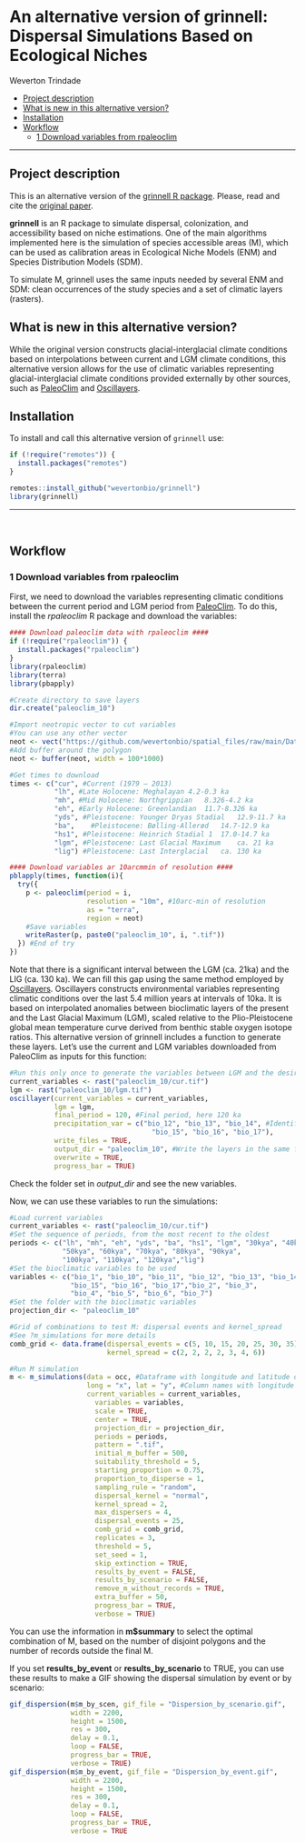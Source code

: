 An alternative version of grinnell: Dispersal Simulations Based on
Ecological Niches
================
Weverton Trindade

- [Project description](#project-description)
- [What is new in this alternative
  version?](#what-is-new-in-this-alternative-version)
- [Installation](#installation)
- [Workflow](#workflow)
  - [1 Download variables from
    rpaleoclim](#1-download-variables-from-rpaleoclim)

<hr>

## Project description

This is an alternative version of the [grinnell R
package](https://github.com/fmachados/grinnell). Please, read and cite
the [original
paper](https://escholarship.org/content/qt8hq04438/qt8hq04438.pdf).

**grinnell** is an R package to simulate dispersal, colonization, and
accessibility based on niche estimations. One of the main algorithms
implemented here is the simulation of species accessible areas (M),
which can be used as calibration areas in Ecological Niche Models (ENM)
and Species Distribution Models (SDM).

To simulate M, grinnell uses the same inputs needed by several ENM and
SDM: clean occurrences of the study species and a set of climatic layers
(rasters).

## What is new in this alternative version?

While the original version constructs glacial-interglacial climate
conditions based on interpolations between current and LGM climate
conditions, this alternative version allows for the use of climatic
variables representing glacial-interglacial climate conditions provided
externally by other sources, such as
[PaleoClim](https://cran.r-project.org/web/packages/rpaleoclim/vignettes/rpaleoclim.html)
and
[Oscillayers](https://onlinelibrary.wiley.com/doi/full/10.1111/geb.12979).

## Installation

To install and call this alternative version of `grinnell` use:

``` r
if (!require("remotes")) {
  install.packages("remotes")
}

remotes::install_github("wevertonbio/grinnell")
library(grinnell)
```

<hr>

<br>

## Workflow

### 1 Download variables from rpaleoclim

First, we need to download the variables representing climatic
conditions between the current period and LGM period from
[PaleoClim](https://cran.r-project.org/web/packages/rpaleoclim/vignettes/rpaleoclim.html).
To do this, install the *rpaleoclim* R package and download the
variables:

``` r
#### Download paleoclim data with rpaleoclim ####
if (!require("rpaleoclim")) {
  install.packages("rpaleoclim")
}
library(rpaleoclim)
library(terra)
library(pbapply)

#Create directory to save layers
dir.create("paleoclim_10")

#Import neotropic vector to cut variables
#You can use any other vector
neot <- vect("https://github.com/wevertonbio/spatial_files/raw/main/Data/Neotropic.gpkg")
#Add buffer around the polygon
neot <- buffer(neot, width = 100*1000)

#Get times to download
times <- c("cur", #Current (1979 – 2013)
           "lh", #Late Holocene: Meghalayan 4.2-0.3 ka
           "mh", #Mid Holocene: Northgrippian   8.326-4.2 ka
           "eh", #Early Holocene: Greenlandian  11.7-8.326 ka
           "yds", #Pleistocene: Younger Dryas Stadial   12.9-11.7 ka
           "ba",    #Pleistocene: Bølling-Allerød   14.7-12.9 ka
           "hs1", #Pleistocene: Heinrich Stadial 1  17.0-14.7 ka
           "lgm", #Pleistocene: Last Glacial Maximum    ca. 21 ka
           "lig") #Pleistocene: Last Interglacial   ca. 130 ka

#### Download variables ar 10arcmmin of resolution ####
pblapply(times, function(i){
  try({
    p <- paleoclim(period = i,
                   resolution = "10m", #10arc-min of resolution
                   as = "terra", 
                   region = neot)
    #Save variables
    writeRaster(p, paste0("paleoclim_10", i, ".tif"))
  }) #End of try
})
```

Note that there is a significant interval between the LGM (ca. 21ka) and
the LIG (ca. 130 ka). We can fill this gap using the same method
employed by
[Oscillayers](https://onlinelibrary.wiley.com/doi/full/10.1111/geb.12979).
Oscillayers constructs environmental variables representing climatic
conditions over the last 5.4 million years at intervals of 10ka. It is
based on interpolated anomalies between bioclimatic layers of the
present and the Last Glacial Maximum (LGM), scaled relative to the
Plio-Pleistocene global mean temperature curve derived from benthic
stable oxygen isotope ratios. This alternative version of grinnell
includes a function to generate these layers. Let’s use the current and
LGM variables downloaded from PaleoClim as inputs for this function:

``` r
#Run this only once to generate the variables between LGM and the desired time.
current_variables <- rast("paleoclim_10/cur.tif")
lgm <- rast("paleoclim_10/lgm.tif")
oscillayer(current_variables = current_variables,
           lgm = lgm,
           final_period = 120, #Final period, here 120 ka
           precipitation_var = c("bio_12", "bio_13", "bio_14", #Identify precipitation variables to make corrections
                                   "bio_15", "bio_16", "bio_17"),
           write_files = TRUE,
           output_dir = "paleoclim_10", #Write the layers in the same folder where we save rpaleoclim variables
           overwrite = TRUE,
           progress_bar = TRUE)
```

Check the folder set in *output_dir* and see the new variables.

Now, we can use these variables to run the simulations:

``` r
#Load current variables
current_variables <- rast("paleoclim_10/cur.tif")
#Set the sequence of periods, from the most recent to the oldest
periods <- c("lh", "mh", "eh", "yds", "ba", "hs1", "lgm", "30kya", "40kya",
             "50kya", "60kya", "70kya", "80kya", "90kya",
             "100kya", "110kya", "120kya","lig")
#Set the bioclimatic variables to be used
variables <- c("bio_1", "bio_10", "bio_11", "bio_12", "bio_13", "bio_14",
               "bio_15", "bio_16", "bio_17","bio_2", "bio_3",
               "bio_4", "bio_5", "bio_6", "bio_7")
#Set the folder with the bioclimatic variables
projection_dir <- "paleoclim_10"

#Grid of combinations to test M: dispersal events and kernel_spread
#See ?m_simulations for more details
comb_grid <- data.frame(dispersal_events = c(5, 10, 15, 20, 25, 30, 35),
                        kernel_spread = c(2, 2, 2, 2, 3, 4, 6))

#Run M simulation
m <- m_simulations(data = occ, #Dataframe with longitude and latitude of the records
                   long = "x", lat = "y", #Column names with longitude and latitude
                   current_variables = current_variables,
                     variables = variables,
                     scale = TRUE,
                     center = TRUE,
                     projection_dir = projection_dir,
                     periods = periods,
                     pattern = ".tif",
                     initial_m_buffer = 500,
                     suitability_threshold = 5,
                     starting_proportion = 0.75,
                     proportion_to_disperse = 1,
                     sampling_rule = "random",
                     dispersal_kernel = "normal",
                     kernel_spread = 2,
                     max_dispersers = 4,
                     dispersal_events = 25,
                     comb_grid = comb_grid,
                     replicates = 3,
                     threshold = 5,
                     set_seed = 1,
                     skip_extinction = TRUE,
                     results_by_event = FALSE,
                     results_by_scenario = FALSE,
                     remove_m_without_records = TRUE,
                     extra_buffer = 50,
                     progress_bar = TRUE,
                     verbose = TRUE)
```

You can use the information in **m\$summary** to select the optimal
combination of M, based on the number of disjoint polygons and the
number of records outside the final M.

If you set **results_by_event** or **results_by_scenario** to TRUE, you
can use these results to make a GIF showing the dispersal simulation by
event or by scenario:

``` r
gif_dispersion(m$m_by_scen, gif_file = "Dispersion_by_scenario.gif",
               width = 2200,
               height = 1500,
               res = 300,
               delay = 0.1,
               loop = FALSE,
               progress_bar = TRUE,
               verbose = TRUE)
gif_dispersion(m$m_by_event, gif_file = "Dispersion_by_event.gif",
               width = 2200,
               height = 1500,
               res = 300,
               delay = 0.1,
               loop = FALSE,
               progress_bar = TRUE,
               verbose = TRUE
               
```
